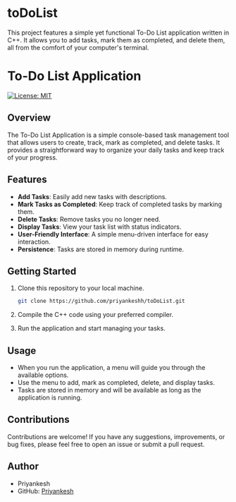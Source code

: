 # toDoList
This project features a simple yet functional To-Do List application written in C++. It allows you to add tasks, mark them as completed, and delete them, all from the comfort of your computer's terminal.

# To-Do List Application

[![License: MIT](https://img.shields.io/badge/License-MIT-blue.svg)](https://opensource.org/licenses/MIT)

## Overview

The To-Do List Application is a simple console-based task management tool that allows users to create, track, mark as completed, and delete tasks. It provides a straightforward way to organize your daily tasks and keep track of your progress.

## Features

- **Add Tasks**: Easily add new tasks with descriptions.
- **Mark Tasks as Completed**: Keep track of completed tasks by marking them.
- **Delete Tasks**: Remove tasks you no longer need.
- **Display Tasks**: View your task list with status indicators.
- **User-Friendly Interface**: A simple menu-driven interface for easy interaction.
- **Persistence**: Tasks are stored in memory during runtime.

## Getting Started

1. Clone this repository to your local machine.
   
   ```bash
   git clone https://github.com/priyankeshh/toDoList.git
   ```

2. Compile the C++ code using your preferred compiler.

3. Run the application and start managing your tasks.

## Usage

- When you run the application, a menu will guide you through the available options.
- Use the menu to add, mark as completed, delete, and display tasks.
- Tasks are stored in memory and will be available as long as the application is running.

## Contributions

Contributions are welcome! If you have any suggestions, improvements, or bug fixes, please feel free to open an issue or submit a pull request.

## Author

- Priyankesh
- GitHub: [Priyankesh](https://github.com/priyankeshh)
